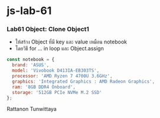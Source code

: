 # js-lab-61
### Lab61 Object: Clone Object1
- ให้สร้าง Object ที่มี key และ value เหมือน notebook 
- โดยวิธี for ... in loop และ Object.assign

```JavaScript
const notebook = {
  brand: 'ASUS',
  model: 'Vivobook D413IA-EB303TS',
  processor: 'AMD Ryzen 7 4700U 3.6GHz',
  graphics: 'Integrated Graphics : AMD Radeon Graphics',
  ram: '8GB DDR4 Onboard',
  storage: '512GB PCIe NVMe M.2 SSD'
};
```
Rattanon Tunwittaya
